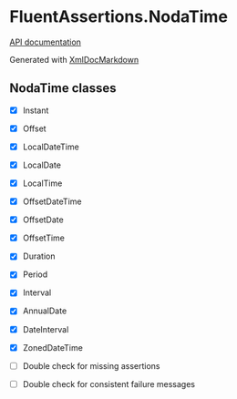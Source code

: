 # FluentAssertions.NodaTime

[API documentation](docs/FluentAssertions.NodaTime.md)

Generated with [XmlDocMarkdown](https://ejball.com/XmlDocMarkdown/)

## NodaTime classes

- [x] Instant
- [x] Offset
- [x] LocalDateTime
- [x] LocalDate
- [x] LocalTime
- [x] OffsetDateTime
- [x] OffsetDate
- [x] OffsetTime
- [x] Duration
- [x] Period
- [x] Interval
- [x] AnnualDate
- [x] DateInterval
- [x] ZonedDateTime

- [ ] Double check for missing assertions
- [ ] Double check for consistent failure messages
